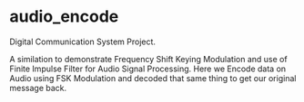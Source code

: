 # audio_encode

Digital Communication System Project.

A similation to demonstrate Frequency Shift Keying Modulation and use of Finite Impulse Filter for Audio Signal Processing. 
Here we Encode data on Audio using FSK Modulation and decoded that same thing to get our original message back. 
